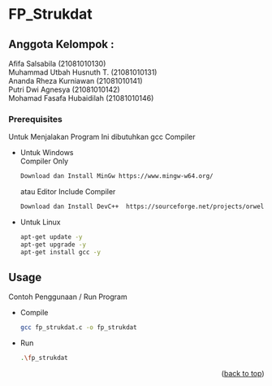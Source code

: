 ﻿# FP_Strukdat

## Anggota Kelompok :

Afifa Salsabila           (21081010130)<br>
Muhammad Utbah Husnuth T.	(21081010131)<br>
Ananda Rheza Kurniawan    (21081010141)<br>
Putri Dwi Agnesya         (21081010142)<br>
Mohamad Fasafa Hubaidilah (21081010146)<br>

### Prerequisites
Untuk Menjalakan Program Ini dibutuhkan gcc Compiler

* Untuk Windows<br />
  Compiler Only
  ```sh
  Download dan Install MinGw https://www.mingw-w64.org/
  ```
  atau 
  Editor Include Compiler
  ```sh
  Download dan Install DevC++  https://sourceforge.net/projects/orwelldevcpp/
  ```
* Untuk Linux
  ```sh
  apt-get update -y 
  apt-get upgrade -y
  apt-get install gcc -y
  ```

<!-- USAGE EXAMPLES -->
## Usage

Contoh Penggunaan / Run Program
* Compile
  ```sh
  gcc fp_strukdat.c -o fp_strukdat
  ```
* Run
  ```sh
  .\fp_strukdat
  ```

<p align="right">(<a href="#readme-top">back to top</a>)</p>

